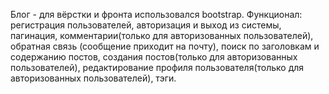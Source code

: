 Блог - для вёрстки и фронта использовался bootstrap.
Функционал:
регистрация пользователей, авторизация и выход из системы,
пагинация, 
комментарии(только для авторизованных пользователей), 
обратная связь (сообщение приходит на почту), 
поиск по заголовкам и содержанию постов, 
создания постов(только для авторизованных пользователей), 
редактирование профиля пользователя(только для авторизованных пользователей),
тэги. 
